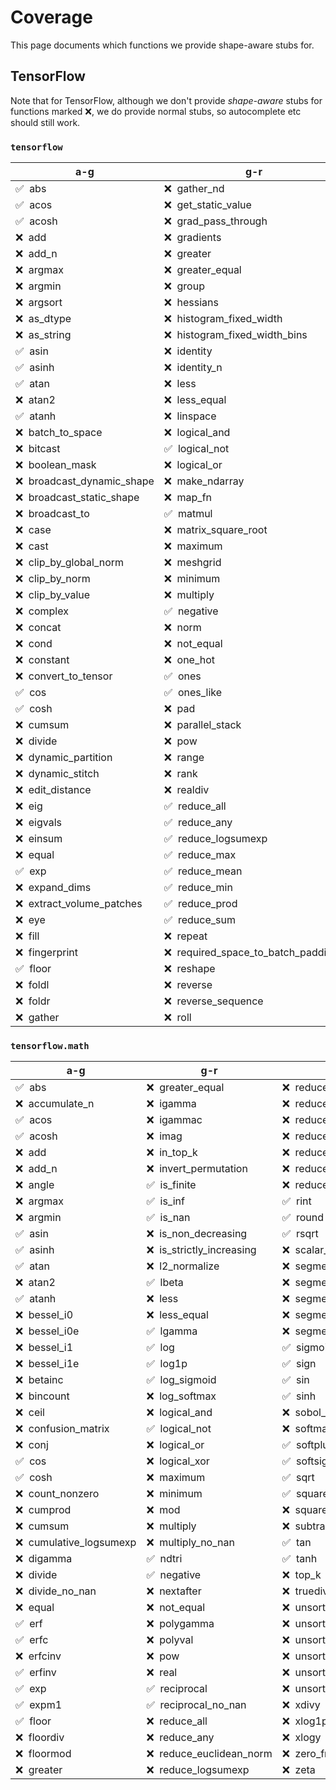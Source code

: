 # Coverage

This page documents which functions we provide shape-aware stubs for.

## TensorFlow

Note that for TensorFlow, although we don't provide *shape-aware* stubs for
functions marked ❌, we do provide normal stubs, so autocomplete etc should still
work.

### `tensorflow`

a-g                                  | g-r                                           | r-z
------------------------------------ | --------------------------------------------- | ---
✅&nbsp;&nbsp;abs                     | ❌&nbsp;&nbsp;gather_nd                        | ✅&nbsp;&nbsp;round
✅&nbsp;&nbsp;acos                    | ❌&nbsp;&nbsp;get_static_value                 | ❌&nbsp;&nbsp;saturate_cast
✅&nbsp;&nbsp;acosh                   | ❌&nbsp;&nbsp;grad_pass_through                | ❌&nbsp;&nbsp;scalar_mul
❌&nbsp;&nbsp;add                     | ❌&nbsp;&nbsp;gradients                        | ❌&nbsp;&nbsp;scan
❌&nbsp;&nbsp;add_n                   | ❌&nbsp;&nbsp;greater                          | ❌&nbsp;&nbsp;scatter_nd
❌&nbsp;&nbsp;argmax                  | ❌&nbsp;&nbsp;greater_equal                    | ❌&nbsp;&nbsp;searchsorted
❌&nbsp;&nbsp;argmin                  | ❌&nbsp;&nbsp;group                            | ❌&nbsp;&nbsp;sequence_mask
❌&nbsp;&nbsp;argsort                 | ❌&nbsp;&nbsp;hessians                         | ❌&nbsp;&nbsp;shape
❌&nbsp;&nbsp;as_dtype                | ❌&nbsp;&nbsp;histogram_fixed_width            | ❌&nbsp;&nbsp;shape_n
❌&nbsp;&nbsp;as_string               | ❌&nbsp;&nbsp;histogram_fixed_width_bins       | ✅&nbsp;&nbsp;sigmoid
✅&nbsp;&nbsp;asin                    | ❌&nbsp;&nbsp;identity                         | ✅&nbsp;&nbsp;sign
✅&nbsp;&nbsp;asinh                   | ❌&nbsp;&nbsp;identity_n                       | ✅&nbsp;&nbsp;sin
✅&nbsp;&nbsp;atan                    | ❌&nbsp;&nbsp;less                             | ✅&nbsp;&nbsp;sinh
❌&nbsp;&nbsp;atan2                   | ❌&nbsp;&nbsp;less_equal                       | ❌&nbsp;&nbsp;size
✅&nbsp;&nbsp;atanh                   | ❌&nbsp;&nbsp;linspace                         | ❌&nbsp;&nbsp;slice
❌&nbsp;&nbsp;batch_to_space          | ❌&nbsp;&nbsp;logical_and                      | ❌&nbsp;&nbsp;sort
❌&nbsp;&nbsp;bitcast                 | ✅&nbsp;&nbsp;logical_not                      | ❌&nbsp;&nbsp;space_to_batch
❌&nbsp;&nbsp;boolean_mask            | ❌&nbsp;&nbsp;logical_or                       | ❌&nbsp;&nbsp;space_to_batch_nd
❌&nbsp;&nbsp;broadcast_dynamic_shape | ❌&nbsp;&nbsp;make_ndarray                     | ❌&nbsp;&nbsp;split
❌&nbsp;&nbsp;broadcast_static_shape  | ❌&nbsp;&nbsp;map_fn                           | ✅&nbsp;&nbsp;sqrt
❌&nbsp;&nbsp;broadcast_to            | ✅&nbsp;&nbsp;matmul                           | ✅&nbsp;&nbsp;square
❌&nbsp;&nbsp;case                    | ❌&nbsp;&nbsp;matrix_square_root               | ❌&nbsp;&nbsp;squeeze
❌&nbsp;&nbsp;cast                    | ❌&nbsp;&nbsp;maximum                          | ❌&nbsp;&nbsp;stack
❌&nbsp;&nbsp;clip_by_global_norm     | ❌&nbsp;&nbsp;meshgrid                         | ❌&nbsp;&nbsp;stop_gradient
❌&nbsp;&nbsp;clip_by_norm            | ❌&nbsp;&nbsp;minimum                          | ❌&nbsp;&nbsp;strided_slice
❌&nbsp;&nbsp;clip_by_value           | ❌&nbsp;&nbsp;multiply                         | ❌&nbsp;&nbsp;subtract
❌&nbsp;&nbsp;complex                 | ✅&nbsp;&nbsp;negative                         | ❌&nbsp;&nbsp;switch_case
❌&nbsp;&nbsp;concat                  | ❌&nbsp;&nbsp;norm                             | ✅&nbsp;&nbsp;tan
❌&nbsp;&nbsp;cond                    | ❌&nbsp;&nbsp;not_equal                        | ✅&nbsp;&nbsp;tanh
❌&nbsp;&nbsp;constant                | ❌&nbsp;&nbsp;one_hot                          | ❌&nbsp;&nbsp;tensor_scatter_nd_add
❌&nbsp;&nbsp;convert_to_tensor       | ✅&nbsp;&nbsp;ones                             | ❌&nbsp;&nbsp;tensor_scatter_nd_max
✅&nbsp;&nbsp;cos                     | ✅&nbsp;&nbsp;ones_like                        | ❌&nbsp;&nbsp;tensor_scatter_nd_min
✅&nbsp;&nbsp;cosh                    | ❌&nbsp;&nbsp;pad                              | ❌&nbsp;&nbsp;tensor_scatter_nd_sub
❌&nbsp;&nbsp;cumsum                  | ❌&nbsp;&nbsp;parallel_stack                   | ❌&nbsp;&nbsp;tensor_scatter_nd_update
❌&nbsp;&nbsp;divide                  | ❌&nbsp;&nbsp;pow                              | ❌&nbsp;&nbsp;tensordot
❌&nbsp;&nbsp;dynamic_partition       | ❌&nbsp;&nbsp;range                            | ❌&nbsp;&nbsp;tile
❌&nbsp;&nbsp;dynamic_stitch          | ❌&nbsp;&nbsp;rank                             | ❌&nbsp;&nbsp;timestamp
❌&nbsp;&nbsp;edit_distance           | ❌&nbsp;&nbsp;realdiv                          | ✅&nbsp;&nbsp;transpose
❌&nbsp;&nbsp;eig                     | ✅&nbsp;&nbsp;reduce_all                       | ❌&nbsp;&nbsp;truediv
❌&nbsp;&nbsp;eigvals                 | ✅&nbsp;&nbsp;reduce_any                       | ❌&nbsp;&nbsp;truncatediv
❌&nbsp;&nbsp;einsum                  | ✅&nbsp;&nbsp;reduce_logsumexp                 | ❌&nbsp;&nbsp;truncatemod
❌&nbsp;&nbsp;equal                   | ✅&nbsp;&nbsp;reduce_max                       | ❌&nbsp;&nbsp;tuple
✅&nbsp;&nbsp;exp                     | ✅&nbsp;&nbsp;reduce_mean                      | ❌&nbsp;&nbsp;unique
❌&nbsp;&nbsp;expand_dims             | ✅&nbsp;&nbsp;reduce_min                       | ❌&nbsp;&nbsp;unique_with_counts
❌&nbsp;&nbsp;extract_volume_patches  | ✅&nbsp;&nbsp;reduce_prod                      | ❌&nbsp;&nbsp;unravel_index
❌&nbsp;&nbsp;eye                     | ✅&nbsp;&nbsp;reduce_sum                       | ❌&nbsp;&nbsp;unstack
❌&nbsp;&nbsp;fill                    | ❌&nbsp;&nbsp;repeat                           | ❌&nbsp;&nbsp;vectorized_map
❌&nbsp;&nbsp;fingerprint             | ❌&nbsp;&nbsp;required_space_to_batch_paddings | ❌&nbsp;&nbsp;where
✅&nbsp;&nbsp;floor                   | ❌&nbsp;&nbsp;reshape                          | ❌&nbsp;&nbsp;while_loop
❌&nbsp;&nbsp;foldl                   | ❌&nbsp;&nbsp;reverse                          | ✅&nbsp;&nbsp;zeros
❌&nbsp;&nbsp;foldr                   | ❌&nbsp;&nbsp;reverse_sequence                 | ✅&nbsp;&nbsp;zeros_like
❌&nbsp;&nbsp;gather                  | ❌&nbsp;&nbsp;roll                             |

### `tensorflow.math`

a-g                               | g-r                                 | r-z
--------------------------------- | ----------------------------------- | ---
✅&nbsp;&nbsp;abs                  | ❌&nbsp;&nbsp;greater_equal          | ❌&nbsp;&nbsp;reduce_max
❌&nbsp;&nbsp;accumulate_n         | ❌&nbsp;&nbsp;igamma                 | ❌&nbsp;&nbsp;reduce_mean
✅&nbsp;&nbsp;acos                 | ❌&nbsp;&nbsp;igammac                | ❌&nbsp;&nbsp;reduce_min
✅&nbsp;&nbsp;acosh                | ❌&nbsp;&nbsp;imag                   | ❌&nbsp;&nbsp;reduce_prod
❌&nbsp;&nbsp;add                  | ❌&nbsp;&nbsp;in_top_k               | ❌&nbsp;&nbsp;reduce_std
❌&nbsp;&nbsp;add_n                | ❌&nbsp;&nbsp;invert_permutation     | ❌&nbsp;&nbsp;reduce_sum
❌&nbsp;&nbsp;angle                | ✅&nbsp;&nbsp;is_finite              | ❌&nbsp;&nbsp;reduce_variance
❌&nbsp;&nbsp;argmax               | ✅&nbsp;&nbsp;is_inf                 | ✅&nbsp;&nbsp;rint
❌&nbsp;&nbsp;argmin               | ✅&nbsp;&nbsp;is_nan                 | ✅&nbsp;&nbsp;round
✅&nbsp;&nbsp;asin                 | ❌&nbsp;&nbsp;is_non_decreasing      | ✅&nbsp;&nbsp;rsqrt
✅&nbsp;&nbsp;asinh                | ❌&nbsp;&nbsp;is_strictly_increasing | ❌&nbsp;&nbsp;scalar_mul
✅&nbsp;&nbsp;atan                 | ❌&nbsp;&nbsp;l2_normalize           | ❌&nbsp;&nbsp;segment_max
❌&nbsp;&nbsp;atan2                | ✅&nbsp;&nbsp;lbeta                  | ❌&nbsp;&nbsp;segment_mean
✅&nbsp;&nbsp;atanh                | ❌&nbsp;&nbsp;less                   | ❌&nbsp;&nbsp;segment_min
❌&nbsp;&nbsp;bessel_i0            | ❌&nbsp;&nbsp;less_equal             | ❌&nbsp;&nbsp;segment_prod
❌&nbsp;&nbsp;bessel_i0e           | ✅&nbsp;&nbsp;lgamma                 | ❌&nbsp;&nbsp;segment_sum
❌&nbsp;&nbsp;bessel_i1            | ✅&nbsp;&nbsp;log                    | ✅&nbsp;&nbsp;sigmoid
❌&nbsp;&nbsp;bessel_i1e           | ✅&nbsp;&nbsp;log1p                  | ✅&nbsp;&nbsp;sign
❌&nbsp;&nbsp;betainc              | ✅&nbsp;&nbsp;log_sigmoid            | ✅&nbsp;&nbsp;sin
❌&nbsp;&nbsp;bincount             | ❌&nbsp;&nbsp;log_softmax            | ✅&nbsp;&nbsp;sinh
❌&nbsp;&nbsp;ceil                 | ❌&nbsp;&nbsp;logical_and            | ❌&nbsp;&nbsp;sobol_sample
❌&nbsp;&nbsp;confusion_matrix     | ✅&nbsp;&nbsp;logical_not            | ❌&nbsp;&nbsp;softmax
❌&nbsp;&nbsp;conj                 | ❌&nbsp;&nbsp;logical_or             | ✅&nbsp;&nbsp;softplus
✅&nbsp;&nbsp;cos                  | ❌&nbsp;&nbsp;logical_xor            | ✅&nbsp;&nbsp;softsign
✅&nbsp;&nbsp;cosh                 | ❌&nbsp;&nbsp;maximum                | ✅&nbsp;&nbsp;sqrt
❌&nbsp;&nbsp;count_nonzero        | ❌&nbsp;&nbsp;minimum                | ✅&nbsp;&nbsp;square
❌&nbsp;&nbsp;cumprod              | ❌&nbsp;&nbsp;mod                    | ❌&nbsp;&nbsp;squared_difference
❌&nbsp;&nbsp;cumsum               | ❌&nbsp;&nbsp;multiply               | ❌&nbsp;&nbsp;subtract
❌&nbsp;&nbsp;cumulative_logsumexp | ❌&nbsp;&nbsp;multiply_no_nan        | ✅&nbsp;&nbsp;tan
❌&nbsp;&nbsp;digamma              | ✅&nbsp;&nbsp;ndtri                  | ✅&nbsp;&nbsp;tanh
❌&nbsp;&nbsp;divide               | ✅&nbsp;&nbsp;negative               | ❌&nbsp;&nbsp;top_k
❌&nbsp;&nbsp;divide_no_nan        | ❌&nbsp;&nbsp;nextafter              | ❌&nbsp;&nbsp;truediv
❌&nbsp;&nbsp;equal                | ❌&nbsp;&nbsp;not_equal              | ❌&nbsp;&nbsp;unsorted_segment_max
✅&nbsp;&nbsp;erf                  | ❌&nbsp;&nbsp;polygamma              | ❌&nbsp;&nbsp;unsorted_segment_mean
✅&nbsp;&nbsp;erfc                 | ❌&nbsp;&nbsp;polyval                | ❌&nbsp;&nbsp;unsorted_segment_min
❌&nbsp;&nbsp;erfcinv              | ❌&nbsp;&nbsp;pow                    | ❌&nbsp;&nbsp;unsorted_segment_prod
✅&nbsp;&nbsp;erfinv               | ❌&nbsp;&nbsp;real                   | ❌&nbsp;&nbsp;unsorted_segment_sqrt_n
✅&nbsp;&nbsp;exp                  | ✅&nbsp;&nbsp;reciprocal             | ❌&nbsp;&nbsp;unsorted_segment_sum
✅&nbsp;&nbsp;expm1                | ✅&nbsp;&nbsp;reciprocal_no_nan      | ❌&nbsp;&nbsp;xdivy
✅&nbsp;&nbsp;floor                | ❌&nbsp;&nbsp;reduce_all             | ❌&nbsp;&nbsp;xlog1py
❌&nbsp;&nbsp;floordiv             | ❌&nbsp;&nbsp;reduce_any             | ❌&nbsp;&nbsp;xlogy
❌&nbsp;&nbsp;floormod             | ❌&nbsp;&nbsp;reduce_euclidean_norm  | ❌&nbsp;&nbsp;zero_fraction
❌&nbsp;&nbsp;greater              | ❌&nbsp;&nbsp;reduce_logsumexp       | ❌&nbsp;&nbsp;zeta
